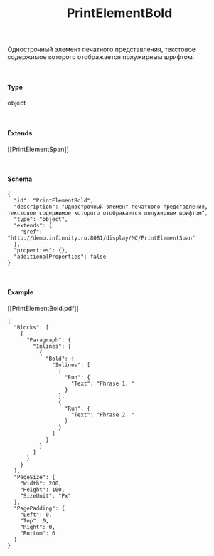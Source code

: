 ﻿---
layout: default
title: PrintElementBold
position: 2
categories: 
tags: 
---

Однострочный элемент печатного представления, текстовое содержимое которого отображается полужирным шрифтом.

   

#### Type

object

   

#### Extends

[[PrintElementSpan]]

   

#### Schema

```
{
  "id": "PrintElementBold",
  "description": "Однострочный элемент печатного представления, текстовое содержимое которого отображается полужирным шрифтом",
  "type": "object",
  "extends": {
    "$ref": "http://demo.infinnity.ru:8081/display/MC/PrintElementSpan"
  },
  "properties": {},
  "additionalProperties": false
}
```

   

#### Example

[[PrintElementBold.pdf]]

```
{
  "Blocks": [
    {
      "Paragraph": {
        "Inlines": [
          {
            "Bold": {
              "Inlines": [
                {
                  "Run": {
                    "Text": "Phrase 1. "
                  }
                },
                {
                  "Run": {
                    "Text": "Phrase 2. "
                  }
                }
              ]
            }
          }
        ]
      }
    }
  ],
  "PageSize": {
    "Width": 200,
    "Height": 100,
    "SizeUnit": "Px"
  },
  "PagePadding": {
    "Left": 0,
    "Top": 0,
    "Right": 0,
    "Bottom": 0
  }
}
```

 

 


